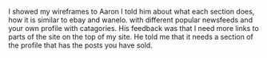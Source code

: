 I showed my wireframes to Aaron
I told him about what each section does, how it is similar to ebay and wanelo.
with different popular newsfeeds and your own profile with catagories.
His feedback was that I need more links to parts of the site on the top of
my site. He told me that it needs a section of the profile that has the posts
you have sold.
